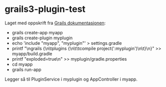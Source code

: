# grails3-plugin-test

Laget med oppskrift fra [Grails dokumentasjonen](https://docs.grails.org/3.3.8/guide/plugins.html#_plugins_and_multi_project_builds):

- grails create-app myapp
- grails create-plugin myplugin
- echo 'include "myapp", "myplugin"' > settings.gradle
- printf "\ngrails {\n\tplugins {\n\t\tcompile project(':myplugin')\n\t}\n}" >> myapp/build.gradle
- printf "exploded=true\n" >> myplugin/gradle.properties
- cd myapp
- grails run-app

Legger så til PluginService i myplugin og AppController i myapp.

